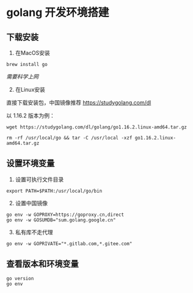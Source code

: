 # golang 开发环境搭建

## 下载安装

1. 在MacOS安装

```
brew install go
```

*需要科学上网*

2. 在Linux安装

直接下载安装包，中国镜像推荐 https://studygolang.com/dl

以 1.16.2 版本为例：

```
wget https://studygolang.com/dl/golang/go1.16.2.linux-amd64.tar.gz

rm -rf /usr/local/go && tar -C /usr/local -xzf go1.16.2.linux-amd64.tar.gz
```

## 设置环境变量

1. 设置可执行文件目录
```
export PATH=$PATH:/usr/local/go/bin
```

2. 设置中国镜像

```
go env -w GOPROXY=https://goproxy.cn,direct
go env -w GOSUMDB="sum.golang.google.cn"
```

3. 私有库不走代理

```
go env -w GOPRIVATE="*.gitlab.com,*.gitee.com"
```

## 查看版本和环境变量

```
go version
go env
```

